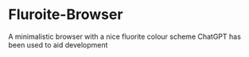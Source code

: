 # Fluroite-Browser
A minimalistic browser with a nice fluorite colour scheme
ChatGPT has been used to aid development
